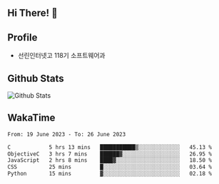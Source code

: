 ## Hi There! 👋

## Profile

-   선린인터넷고 118기 소프트웨어과

## Github Stats

![Github Stats](https://github-readme-stats.vercel.app/api/top-langs/?username=NY0510&theme=tokyonight&hide_border=true&layout=compact)

## WakaTime

<!--START_SECTION:waka-->

```txt
From: 19 June 2023 - To: 26 June 2023

C            5 hrs 13 mins   ███████████▒░░░░░░░░░░░░░   45.13 %
ObjectiveC   3 hrs 7 mins    ██████▓░░░░░░░░░░░░░░░░░░   26.95 %
JavaScript   2 hrs 8 mins    ████▓░░░░░░░░░░░░░░░░░░░░   18.50 %
CSS          25 mins         █░░░░░░░░░░░░░░░░░░░░░░░░   03.64 %
Python       15 mins         ▓░░░░░░░░░░░░░░░░░░░░░░░░   02.18 %
```

<!--END_SECTION:waka-->

